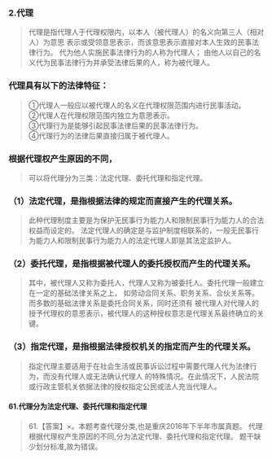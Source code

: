 ### 2.代理
>   代理是指代理人于代理权限内，以本人（被代理人）的名义向第三人（相对人）为意思
表示或受领意思表示，而该意思表示直接对本人生效的民事法律行为。
代为他人实施民事法律行为的人称为代理人；
由他人以自己的名义代为民事法律行为并承受法律后果的人，称为被代理人。

### 代理具有以下的法律特征：
>   ①代理人一般应以被代理人的名义在代理权限范围内进行民事活动。     
    ②代理人在代理权限范围内独立为意思表示。     
    ③代理行为是能够引起民事法律后果的民事法律行为。     
    ④代理行为的法律后果直接归属于被代理人。
    
### 根据代理权产生原因的不同，     
>   可以将代理分为三类：法定代理、委托代理和指定代理。     

### （1）法定代理，是指根据法律的规定而直接产生的代理关系。
>   此种代理制度主要是为保护无民事行为能力人和限制民事行为能力人的合法权益而设定的。
法定代理人的确定是与监护制度相联系的，一般无民事行为能力人和限制民事行为能力人的法定代理人即是其法定监护人。

### （2）委托代理，是指根据被代理人的委托授权而产生的代理关系。
>   其中，被代理人又称为委托人，代理人又称为被委托人。委托代理一般建立在一定的基础法律关系之上，
如劳动合同关系、职务关系、合伙关系等。而多数的基础法律关系是委托合同关系，同时还须有
被代理人对代理人的授予代理权的意思表示，被代理人的这种授权意志是代理关系最终确立的关键。

### （3）指定代理，是指根据法律授权机关的指定而产生的代理关系。
>   指定代理主要适用于在社会生活或民事诉讼过程中需要代理人代为法律行为，而没有代理人或无法确认代理人
的特殊情况。在此情况下，人民法院或行政主管机关依据法律的授权指定公民或法人充当代理人。




#### 61.代理分为法定代理、委托代理和指定代理
>   61.【答案】×。本题考查代理分类,也是重庆2016年下半年市属真题。
代理根据代理权产生原因的不同,分为法定代理、委托代理和指定代理。
题干缺少划分标准,故为错误。